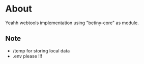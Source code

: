 # About
Yeahh webtools implementation using "betiny-core" as module.

## Note
- /temp for storing local data
- .env please !!!